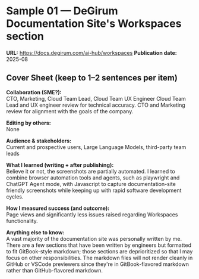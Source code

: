 # Sample 01 — DeGirum Documentation Site's Workspaces section

**URL:** https://docs.degirum.com/ai-hub/workspaces
**Publication date:** 2025-08

## Cover Sheet (keep to 1–2 sentences per item)
**Collaboration (SME?):**  
CTO, Marketing, Cloud Team Lead, Cloud Team UX Engineer
Cloud Team Lead and UX engineer review for technical accuracy. CTO and Marketing review for alignment with the goals of the company.

**Editing by others:**  
None

**Audience & stakeholders:**  
Current and prospective users, Large Language Models, third-party team leads

**What I learned (writing + after publishing):**  
Believe it or not, the screenshots are partially automated. I learned to combine browser automation tools and agents, such as playwright and ChatGPT Agent mode, with Javascript to capture documentation-site friendly screenshots while keeping up with rapid software development cycles.

**How I measured success (and outcome):**  
Page views and significantly less issues raised regarding Workspaces functionality.

**Anything else to know:**  
A vast majority of the documentation site was personally written by me. There are a few sections that have been written by engineers but formatted to fit GitBook-style markdown; those sections are deprioritized so that I may focus on other responsibilities.
The markdown files will not render cleanly in GitHub or VSCode previewers since they're in GitBook-flavored markdown rather than GitHub-flavored markdown.
